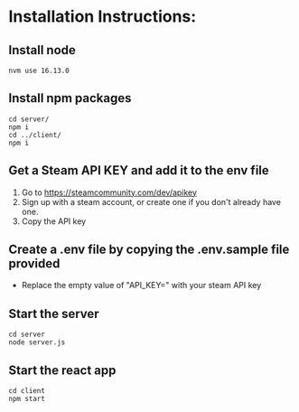 # Installation Instructions:

## Install node
    nvm use 16.13.0
  
## Install npm packages
    cd server/
    npm i
    cd ../client/
    npm i
    
## Get a Steam API KEY and add it to the env file
1. Go to https://steamcommunity.com/dev/apikey
2. Sign up with a steam account, or create one if you don't already have one.
3. Copy the API key

## Create a .env file by copying the .env.sample file provided
- Replace the empty value of "API_KEY=" with your steam API key
  
## Start the server
    cd server
    node server.js
    
## Start the react app 
    cd client
    npm start
    
    
